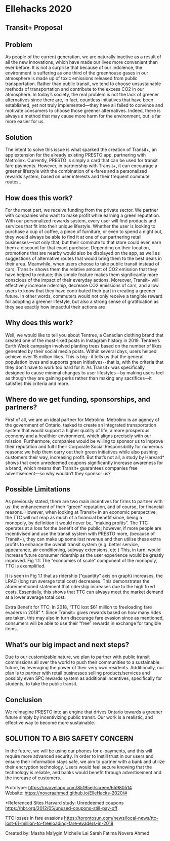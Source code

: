 # Ellehacks 2020

## Transit+ Proposal

## Problem

As people of the current generation, we are naturally inactive as a result of all the new innovations, which have made our lives more convenient than ever before. It is not a surprise that because of our indolence, the environment is suffering as one third of the greenhouse gases in our atmosphere is made up of toxic emissions released from public transportation. Rather than public transit, we tend to choose unsustainable methods of transportation and contribute to the excess CO2 in our atmosphere. In today’s society, the real problem is not the lack of greener alternatives since there are, in fact, countless initiatives that have been established, yet not truly implemented—they have all failed to convince and motivate consumers to choose those greener alternatives. Indeed, there is always a method that may cause more harm for the environment, but is far more easier for us. 

## Solution

The intent to solve this issue is what sparked the creation of Transit+, an app extension for the already existing PRESTO app, partnering with Metrolinx. Currently, PRESTO is simply a card that can be used for transit fare payments. However, in partnership with Transit+, it can encourage a greener lifestyle with the combination of e-fares and a personalized rewards system, based on user interests and their frequent commute routes..
 
## How does this work?

 For the most part, we receive funding from the private sector. We partner with companies who want to make profit while earning a green reputation. With our personalized rewards system, every user will find products and services that fit into their unique lifestyle. Whether the user is looking to purchase a cup of coffee, a piece of furniture, or even to spend a night out, they would always be able to find it at one of our partnering retail businesses—not only that, but their commute to that store could even earn them a discount for that exact purchase. Depending on their location, promotions that are nearby would also be displayed on the app, as well as suggestions of alternative routes that would bring them to the best deals in their area. Meanwhile, when users choose to take public transit instead of cars, Transit+ shows them the relative amount of CO2 emission that they have helped to reduce; this simple feature makes them significantly more conscious of the impact of their everyday actions. Moreover, Transit+ will effectively increase ridership, decrease CO2 emissions of cars, and allow users to know that they have contributed their part in creating a greener future. In other words, commuters would not only receive a tangible reward for adopting a greener lifestyle, but also a strong sense of gratification as they see exactly how impactful their actions are

## Why does this work?

Well, we would like to tell you about Tentree, a Canadian clothing brand that created one of the most-liked posts in Instagram history in 2019. Tentree’s Earth Week campaign involved planting trees based on the number of likes generated by their social media posts. Within several days, users helped achieve over 15 million likes. This is big--it tells us that the general population loves and supports green initiatives--that is, with the criteria that they don’t have to work too hard for it. As Transit+ was specifically designed to cause minimal changes to user lifestyles—by making users feel as though they are gaining perks rather than making any sacrifices—it satisfies this criteria and more. 

## Where do we get funding, sponsorships, and partners?

First of all, we are an ideal partner for Metrolinx. Metrolinx is an agency of the government of Ontario, tasked to create an integrated transportation system that would support a higher quality of life, a more prosperous economy and a healthier environment, which aligns precisely with our mission. Furthermore, companies would be willing to sponsor us to improve their reputation and fulfil their Corporate Social Responsibility for numerous reasons: we help them carry out their green initiatives while also pushing customers their way, increasing profit. But that’s not all, a study by Harvard* shows that even unredeemed coupons significantly increase awareness for a brand, which means that Transit+ guarantees companies free advertisement—so why wouldn’t they sponsor us?

## Possible Limitations

As previously stated, there are two main incentives for firms to partner with us: the enhancement of their “green” reputation, and of course, for financial reasons. However, when looking at Transit+ in an economic perspective, the TTC will not reap as much of a financial benefit since, being a monopoly, by definition it would never be, “making profits”. The TTC operates at a loss for the benefit of the public; however, if more people are incentivised and use the transit system with PRESTO more, (because of Transit+), they can make up some lost revenue and then utilise these extra profits to enhance the overall transit system (e.g. better service, appearance, air conditioning, subway extensions, etc.) This, in turn, would increase future consumer ridership as the user experience would be greatly improved.
Fig 1.1: The “economies of scale” component of the monopoly, TTC is exemplified.

It is seen in Fig 1.1 that as ridership (“quantity” axis on graph) increases, the LRAC (long run average total cost) decreases. This demonstrates the aforementioned statement that ridership increases due to the high fixed costs. Essentially, this shows that TTC can always meet the market demand at a lower average total cost. 

Extra Benefit for TTC:
In 2018, “TTC lost $61 million to freeloading fare evaders in 2018” *. Since Transit+ gives rewards based on how many rides are taken, this may also in turn discourage fare evasion since as mentioned, consumers will be able to use their “free” rewards in exchange for tangible items. 
 
## What’s our big impact and next steps? 

Due to our customizable nature, we plan to partner with public transit commissions all over the world to push their communities to a sustainable future, by leveraging the power of their very own residents. Additionally, our plan is to partner with retail businesses selling products/services and possibly even SPC rewards system as additional incentives, specifically for students, to take the public transit. 

## Conclusion 

We reimagine PRESTO into an engine that drives Ontario towards a greener future simply by incentivizing public transit. Our work is a realistic, and effective way to become more sustainable. 

## SOLUTION TO A BIG SAFETY CONCERN
In the future, we will be using our phones for e-payments, and this will require more advanced security. In order to instill trust in our users and ensure their information stays safe, we aim to partner with a bank and utilize their encryption technology. Users would feel secure knowing that the technology is reliable, and banks would benefit through advertisement and the increase of customers. 

Prototype: https://marvelapp.com/85195ej/screen/65980514   			   
Website: https://noveraahmed.github.io/ElleHacks-2020/#   		


*Referenced Sites
Harvard study: Unredeemed coupons
https://hbr.org/2012/05/unused-coupons-still-pay-off

TTC losses in fare evasions 
https://torontosun.com/news/local-news/ttc-lost-61-million-to-freeloading-fare-evaders-in-2018

Created by: 
Masha Malygin
Michelle Lai
Sarah Fatima
Novera Ahmed

